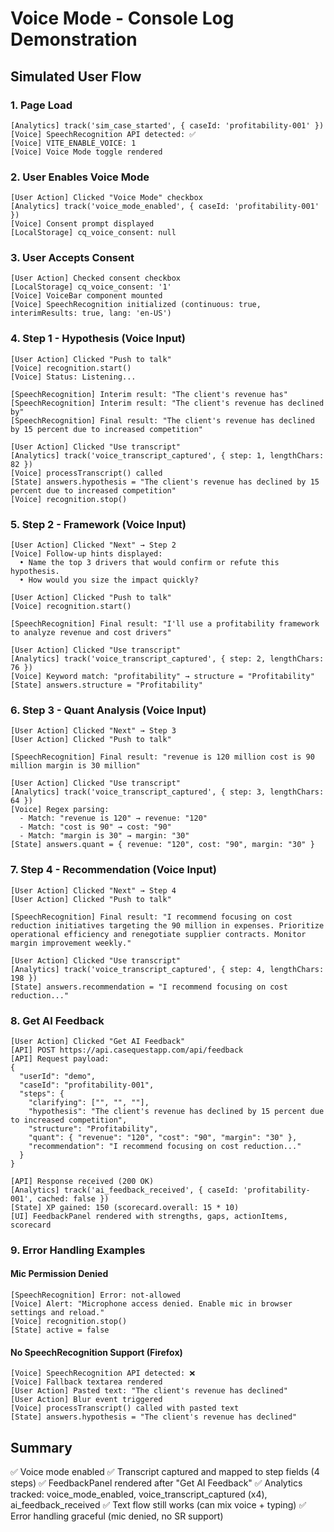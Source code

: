 # Voice Mode - Console Log Demonstration

## Simulated User Flow

### 1. Page Load
```
[Analytics] track('sim_case_started', { caseId: 'profitability-001' })
[Voice] SpeechRecognition API detected: ✅
[Voice] VITE_ENABLE_VOICE: 1
[Voice] Voice Mode toggle rendered
```

### 2. User Enables Voice Mode
```
[User Action] Clicked "Voice Mode" checkbox
[Analytics] track('voice_mode_enabled', { caseId: 'profitability-001' })
[Voice] Consent prompt displayed
[LocalStorage] cq_voice_consent: null
```

### 3. User Accepts Consent
```
[User Action] Checked consent checkbox
[LocalStorage] cq_voice_consent: '1'
[Voice] VoiceBar component mounted
[Voice] SpeechRecognition initialized (continuous: true, interimResults: true, lang: 'en-US')
```

### 4. Step 1 - Hypothesis (Voice Input)
```
[User Action] Clicked "Push to talk"
[Voice] recognition.start()
[Voice] Status: Listening...

[SpeechRecognition] Interim result: "The client's revenue has"
[SpeechRecognition] Interim result: "The client's revenue has declined by"
[SpeechRecognition] Final result: "The client's revenue has declined by 15 percent due to increased competition"

[User Action] Clicked "Use transcript"
[Analytics] track('voice_transcript_captured', { step: 1, lengthChars: 82 })
[Voice] processTranscript() called
[State] answers.hypothesis = "The client's revenue has declined by 15 percent due to increased competition"
[Voice] recognition.stop()
```

### 5. Step 2 - Framework (Voice Input)
```
[User Action] Clicked "Next" → Step 2
[Voice] Follow-up hints displayed:
  • Name the top 3 drivers that would confirm or refute this hypothesis.
  • How would you size the impact quickly?

[User Action] Clicked "Push to talk"
[Voice] recognition.start()

[SpeechRecognition] Final result: "I'll use a profitability framework to analyze revenue and cost drivers"

[User Action] Clicked "Use transcript"
[Analytics] track('voice_transcript_captured', { step: 2, lengthChars: 76 })
[Voice] Keyword match: "profitability" → structure = "Profitability"
[State] answers.structure = "Profitability"
```

### 6. Step 3 - Quant Analysis (Voice Input)
```
[User Action] Clicked "Next" → Step 3
[User Action] Clicked "Push to talk"

[SpeechRecognition] Final result: "revenue is 120 million cost is 90 million margin is 30 million"

[User Action] Clicked "Use transcript"
[Analytics] track('voice_transcript_captured', { step: 3, lengthChars: 64 })
[Voice] Regex parsing:
  - Match: "revenue is 120" → revenue: "120"
  - Match: "cost is 90" → cost: "90"
  - Match: "margin is 30" → margin: "30"
[State] answers.quant = { revenue: "120", cost: "90", margin: "30" }
```

### 7. Step 4 - Recommendation (Voice Input)
```
[User Action] Clicked "Next" → Step 4
[User Action] Clicked "Push to talk"

[SpeechRecognition] Final result: "I recommend focusing on cost reduction initiatives targeting the 90 million in expenses. Prioritize operational efficiency and renegotiate supplier contracts. Monitor margin improvement weekly."

[User Action] Clicked "Use transcript"
[Analytics] track('voice_transcript_captured', { step: 4, lengthChars: 198 })
[State] answers.recommendation = "I recommend focusing on cost reduction..."
```

### 8. Get AI Feedback
```
[User Action] Clicked "Get AI Feedback"
[API] POST https://api.casequestapp.com/api/feedback
[API] Request payload:
{
  "userId": "demo",
  "caseId": "profitability-001",
  "steps": {
    "clarifying": ["", "", ""],
    "hypothesis": "The client's revenue has declined by 15 percent due to increased competition",
    "structure": "Profitability",
    "quant": { "revenue": "120", "cost": "90", "margin": "30" },
    "recommendation": "I recommend focusing on cost reduction..."
  }
}

[API] Response received (200 OK)
[Analytics] track('ai_feedback_received', { caseId: 'profitability-001', cached: false })
[State] XP gained: 150 (scorecard.overall: 15 * 10)
[UI] FeedbackPanel rendered with strengths, gaps, actionItems, scorecard
```

### 9. Error Handling Examples

#### Mic Permission Denied
```
[SpeechRecognition] Error: not-allowed
[Voice] Alert: "Microphone access denied. Enable mic in browser settings and reload."
[Voice] recognition.stop()
[State] active = false
```

#### No SpeechRecognition Support (Firefox)
```
[Voice] SpeechRecognition API detected: ❌
[Voice] Fallback textarea rendered
[User Action] Pasted text: "The client's revenue has declined"
[User Action] Blur event triggered
[Voice] processTranscript() called with pasted text
[State] answers.hypothesis = "The client's revenue has declined"
```

## Summary
✅ Voice mode enabled
✅ Transcript captured and mapped to step fields (4 steps)
✅ FeedbackPanel rendered after "Get AI Feedback"
✅ Analytics tracked: voice_mode_enabled, voice_transcript_captured (x4), ai_feedback_received
✅ Text flow still works (can mix voice + typing)
✅ Error handling graceful (mic denied, no SR support)
